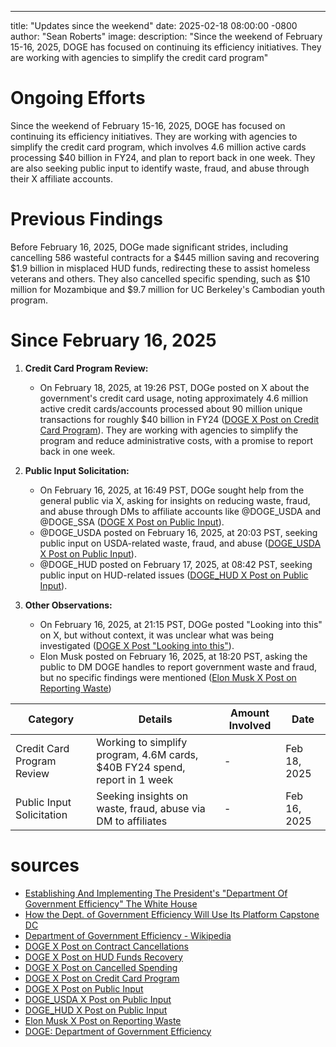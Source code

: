 ---
title: "Updates since the weekend"
date: 2025-02-18 08:00:00 -0800
author: "Sean Roberts"
image: 
description: "Since the weekend of February 15-16, 2025, DOGE has focused on continuing its efficiency initiatives. They are working with agencies to simplify the credit card program"

# Ongoing Efforts
Since the weekend of February 15-16, 2025, DOGE has focused on continuing its efficiency initiatives. They are working with agencies to simplify the credit card program, which involves 4.6 million active cards processing $40 billion in FY24, and plan to report back in one week. They are also seeking public input to identify waste, fraud, and abuse through their X affiliate accounts.

# Previous Findings
Before February 16, 2025, DOGe made significant strides, including cancelling 586 wasteful contracts for a $445 million saving and recovering $1.9 billion in misplaced HUD funds, redirecting these to assist homeless veterans and others. They also cancelled specific spending, such as $10 million for Mozambique and $9.7 million for UC Berkeley's Cambodian youth program.

# Since February 16, 2025

1. **Credit Card Program Review:**
   - On February 18, 2025, at 19:26 PST, DOGe posted on X about the government's credit card usage, noting approximately 4.6 million active credit cards/accounts processed about 90 million unique transactions for roughly $40 billion in FY24 ([DOGE X Post on Credit Card Program](https://x.com/doge/status/1892053072169275822)). They are working with agencies to simplify the program and reduce administrative costs, with a promise to report back in one week.

2. **Public Input Solicitation:**
   - On February 16, 2025, at 16:49 PST, DOGe sought help from the general public via X, asking for insights on reducing waste, fraud, and abuse through DMs to affiliate accounts like @DOGE_USDA and @DOGE_SSA ([DOGE X Post on Public Input](https://x.com/doge/status/1891288881674240070)).
   - @DOGE_USDA posted on February 16, 2025, at 20:03 PST, seeking public input on USDA-related waste, fraud, and abuse ([DOGE_USDA X Post on Public Input](https://x.com/DOGE_USDA/status/1891337678894899321)).
   - @DOGE_HUD posted on February 17, 2025, at 08:42 PST, seeking public input on HUD-related issues ([DOGE_HUD X Post on Public Input](https://x.com/DOGE_HUD/status/1891528537791713418)).

3. **Other Observations:**
   - On February 16, 2025, at 21:15 PST, DOGe posted "Looking into this" on X, but without context, it was unclear what was being investigated ([DOGE X Post "Looking into this"](https://x.com/doge/status/1891355681879421171)).
   - Elon Musk posted on February 16, 2025, at 18:20 PST, asking the public to DM DOGE handles to report government waste and fraud, but no specific findings were mentioned ([Elon Musk X Post on Reporting Waste](https://x.com/elonmusk/status/1891311772348399729))

| **Category**                     | **Details**                                                                 | **Amount Involved**         | **Date**                     |
|-----------------------------------|-----------------------------------------------------------------------------|-----------------------------|------------------------------|
| Credit Card Program Review        | Working to simplify program, 4.6M cards, $40B FY24 spend, report in 1 week | -                           | Feb 18, 2025                 |
| Public Input Solicitation         | Seeking insights on waste, fraud, abuse via DM to affiliates                | -                           | Feb 16, 2025                 |

# sources
- [Establishing And Implementing The President's "Department Of Government Efficiency" The White House](https://www.whitehouse.gov/presidential-actions/2025/01/establishing-and-implementing-the-presidents-department-of-government-efficiency/)
- [How the Dept. of Government Efficiency Will Use Its Platform Capstone DC](https://capstonedc.com/insights/how-the-dept-of-government-efficiency-will-use-its-platform/)
- [Department of Government Efficiency - Wikipedia](https://en.wikipedia.org/wiki/Department_of_Government_Efficiency)
- [DOGE X Post on Contract Cancellations](https://x.com/doge/status/1890593889314038216)
- [DOGE X Post on HUD Funds Recovery](https://x.com/doge/status/1890501342931628266)
- [DOGE X Post on Cancelled Spending](https://x.com/doge/status/1890849405932077378)
- [DOGE X Post on Credit Card Program](https://x.com/doge/status/1892053072169275822)
- [DOGE X Post on Public Input](https://x.com/doge/status/1891288881674240070)
- [DOGE_USDA X Post on Public Input](https://x.com/DOGE_USDA/status/1891337678894899321)
- [DOGE_HUD X Post on Public Input](https://x.com/DOGE_HUD/status/1891528537791713418)
- [Elon Musk X Post on Reporting Waste](https://x.com/elonmusk/status/1891311772348399729)
- [DOGE: Department of Government Efficiency](https://doge.gov/)